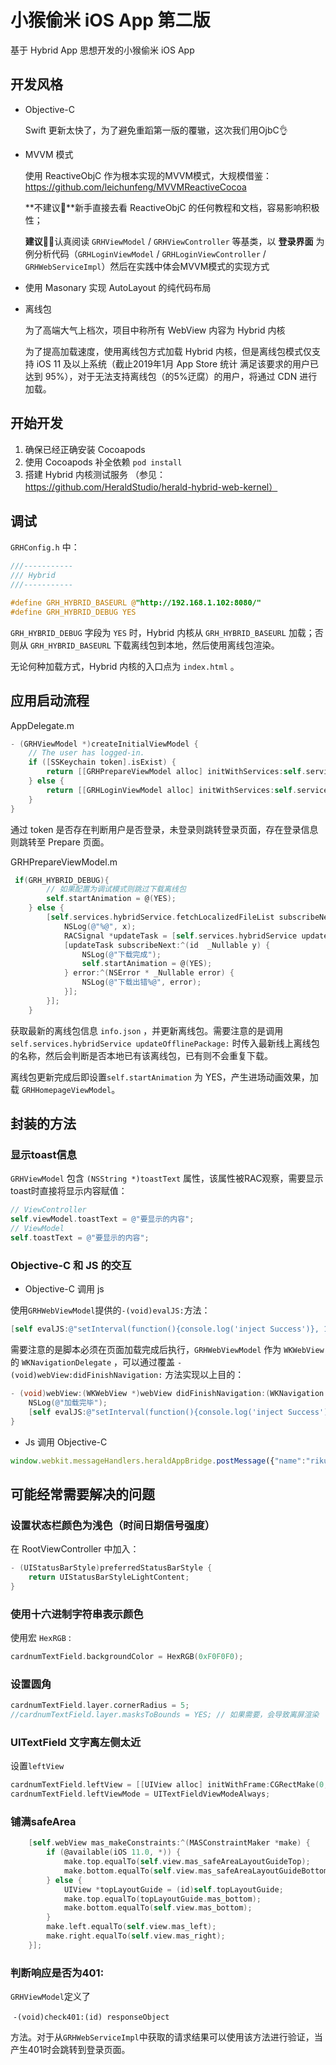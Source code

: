 # 小猴偷米 iOS App 第二版

基于 Hybrid App 思想开发的小猴偷米 iOS App

## 开发风格

* Objective-C 

  Swift 更新太快了，为了避免重蹈第一版的覆辙，这次我们用OjbC👌

* MVVM 模式

  使用 ReactiveObjC 作为根本实现的MVVM模式，大规模借鉴：https://github.com/leichunfeng/MVVMReactiveCocoa

  **不建议🙅**新手直接去看 ReactiveObjC 的任何教程和文档，容易影响积极性；

  **建议🙋‍♂️**认真阅读 `GRHViewModel` / `GRHViewController` 等基类，以 **登录界面** 为例分析代码（`GRHLoginViewModel` / `GRHLoginViewController` / `GRHWebServiceImpl`）然后在实践中体会MVVM模式的实现方式 

* 使用 Masonary 实现 AutoLayout 的纯代码布局

* 离线包

  为了高端大气上档次，项目中称所有 WebView 内容为 Hybrid 内核

  为了提高加载速度，使用离线包方式加载 Hybrid 内核，但是离线包模式仅支持 iOS 11 及以上系统（截止2019年1月 App Store 统计 满足该要求的用户已达到 95%），对于无法支持离线包（的5%迂腐）的用户，将通过 CDN 进行加载。

## 开始开发

1. 确保已经正确安装 Cocoapods
2. 使用 Cocoapods 补全依赖 `pod install`
3. 搭建 Hybrid 内核测试服务 （参见：https://github.com/HeraldStudio/herald-hybrid-web-kernel）

## 调试

`GRHConfig.h` 中：

```objective-c
///-----------
/// Hybrid
///-----------

#define GRH_HYBRID_BASEURL @"http://192.168.1.102:8080/"
#define GRH_HYBRID_DEBUG YES
```

`GRH_HYBRID_DEBUG` 字段为 `YES` 时，Hybrid 内核从 `GRH_HYBRID_BASEURL` 加载；否则从 `GRH_HYBRID_BASEURL` 下载离线包到本地，然后使用离线包渲染。

无论何种加载方式，Hybrid 内核的入口点为 `index.html` 。


## 应用启动流程

AppDelegate.m

```objective-c
- (GRHViewModel *)createInitialViewModel {
    // The user has logged-in.
    if ([SSKeychain token].isExist) {
        return [[GRHPrepareViewModel alloc] initWithServices:self.services params:nil];
    } else {
        return [[GRHLoginViewModel alloc] initWithServices:self.services params:nil];
    }
}
```

通过 token 是否存在判断用户是否登录，未登录则跳转登录页面，存在登录信息则跳转至 Prepare 页面。

GRHPrepareViewModel.m

```objective-c
 if(GRH_HYBRID_DEBUG){
        // 如果配置为调试模式则跳过下载离线包
        self.startAnimation = @(YES);
    } else {
        [self.services.hybridService.fetchLocalizedFileList subscribeNext:^(id  _Nullable x) {
            NSLog(@"%@", x);
            RACSignal *updateTask = [self.services.hybridService updateOfflinePackage:x[@"packageName"]];
            [updateTask subscribeNext:^(id  _Nullable y) {
                NSLog(@"下载完成");
                self.startAnimation = @(YES);
            } error:^(NSError * _Nullable error) {
                NSLog(@"下载出错%@", error);
            }];
        }];
    }
```

获取最新的离线包信息 `info.json` ，并更新离线包。需要注意的是调用 `self.services.hybridService updateOfflinePackage:` 时传入最新线上离线包的名称，然后会判断是否本地已有该离线包，已有则不会重复下载。

离线包更新完成后即设置`self.startAnimation` 为 YES，产生进场动画效果，加载 `GRHHomepageViewModel`。

## 封装的方法

### 显示toast信息

`GRHViewModel` 包含 `(NSString *)toastText`  属性，该属性被RAC观察，需要显示toast时直接将显示内容赋值：

```objective-c
// ViewController 
self.viewModel.toastText = @"要显示的内容";
// ViewModel
self.toastText = @"要显示的内容";
```

### Objective-C 和 JS 的交互

* Objective-C 调用 js

使用`GRHWebViewModel`提供的`-(void)evalJS:`方法：

```objective-c
[self evalJS:@"setInterval(function(){console.log('inject Success')}, 1000)"];
```

需要注意的是脚本必须在页面加载完成后执行，`GRHWebViewModel` 作为 `WKWebView` 的 `WKNavigationDelegate` 	，可以通过覆盖 `- (void)webView:didFinishNavigation:`  方法实现以上目的：

```objective-c
- (void)webView:(WKWebView *)webView didFinishNavigation:(WKNavigation *)navigation{
    NSLog(@"加载完毕");
    [self evalJS:@"setInterval(function(){console.log('inject Success')}, 1000)"];
}
```

* Js 调用 Objective-C

```javascript
window.webkit.messageHandlers.heraldAppBridge.postMessage({"name":"rikumi"})
```

## 可能经常需要解决的问题

### 设置状态栏颜色为浅色（时间日期信号强度）

在 RootViewController 中加入：

```objective-c
- (UIStatusBarStyle)preferredStatusBarStyle {
    return UIStatusBarStyleLightContent;
}
```

### 使用十六进制字符串表示颜色

使用宏 `HexRGB` :

```objective-c
cardnumTextField.backgroundColor = HexRGB(0xF0F0F0);
```

### 设置圆角

```objective-c
cardnumTextField.layer.cornerRadius = 5;
//cardnumTextField.layer.masksToBounds = YES; // 如果需要，会导致离屏渲染 
```

### UITextField 文字离左侧太近

设置`leftView`

```objective-c
cardnumTextField.leftView = [[UIView alloc] initWithFrame:CGRectMake(0, 0, 10, 10)];
cardnumTextField.leftViewMode = UITextFieldViewModeAlways;
```

### 铺满safeArea

```objective-c
    [self.webView mas_makeConstraints:^(MASConstraintMaker *make) {
        if (@available(iOS 11.0, *)) {
            make.top.equalTo(self.view.mas_safeAreaLayoutGuideTop);
            make.bottom.equalTo(self.view.mas_safeAreaLayoutGuideBottom);
        } else {
            UIView *topLayoutGuide = (id)self.topLayoutGuide;
            make.top.equalTo(topLayoutGuide.mas_bottom);
            make.bottom.equalTo(self.view.mas_bottom);
        }
        make.left.equalTo(self.view.mas_left);
        make.right.equalTo(self.view.mas_right);
    }];
```

### 判断响应是否为401:

`GRHViewModel`定义了 

​	`-(void)check401:(id) responseObject` 

方法。对于从`GRHWebServiceImpl`中获取的请求结果可以使用该方法进行验证，当产生401时会跳转到登录页面。
